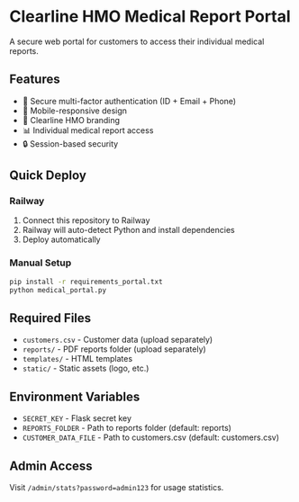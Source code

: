 # Clearline HMO Medical Report Portal

A secure web portal for customers to access their individual medical reports.

## Features

- 🔐 Secure multi-factor authentication (ID + Email + Phone)
- 📱 Mobile-responsive design
- 🏥 Clearline HMO branding
- 📊 Individual medical report access
- 🔒 Session-based security

## Quick Deploy

### Railway
1. Connect this repository to Railway
2. Railway will auto-detect Python and install dependencies
3. Deploy automatically

### Manual Setup
```bash
pip install -r requirements_portal.txt
python medical_portal.py
```

## Required Files

- `customers.csv` - Customer data (upload separately)
- `reports/` - PDF reports folder (upload separately)
- `templates/` - HTML templates
- `static/` - Static assets (logo, etc.)

## Environment Variables

- `SECRET_KEY` - Flask secret key
- `REPORTS_FOLDER` - Path to reports folder (default: reports)
- `CUSTOMER_DATA_FILE` - Path to customers.csv (default: customers.csv)

## Admin Access

Visit `/admin/stats?password=admin123` for usage statistics.